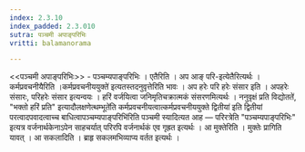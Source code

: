 ```yaml
---
index: 2.3.10
index_padded: 2.3.010
sutra: पञ्चमी अपाङ्परिभिः
vritti: balamanorama

---
```

<<पञ्चमी अपाङ्परिभिः>> - पञ्चम्यपाङ्परिभिः । एतैरिति । अप आङ् परि-इत्येतैरित्यर्थः । कर्मप्रवचनीयैरिति ।कर्मप्रवचनीययुक्ते॑ इत्यतस्तदनुवृत्तेरिति भावः । अप हरेः परि हरेः संसार इति । अपहरेः संसारः, परिहरेः संसार इत्यन्वयः । हरिं वर्जयित्वा जनिमृतिचक्रात्मकं संसरणमित्यर्थः । ननुवृक्षं प्रति विद्योतते॑, "भक्तो हरिं प्रति" इत्यादौलक्षणेत्थम्भूते॑ति कर्मप्रवचनीयत्वात्कर्मप्रवचनीययुक्ते द्वितीया॑ इति द्वितीयां परत्वादपवादत्वाच्च बाधित्वापञ्चम्यपाङ्परिभि॑रिति पञ्चमी स्यादित्यत आह — परिरत्रेति "पञ्चम्यपाङ्परिभिः" इत्यत्र वर्जनार्थकेनाऽपेन साहचर्यात् परिरपि वर्जनार्थकं एव गृह्रत इत्यर्थः । आ मुक्तेरिति । मुक्तेः प्रागिति यावत् । आ सकलादिति । ब्राहृ सकलमभिव्याप्य वर्तत इत्यर्थः । 